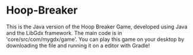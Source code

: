 # Hoop-Breaker
This is the Java version of the  Hoop Breaker Game, developed using Java and the LibGdx framework.
The main code is in 'core/src/com/mygdx/game'.
You can play this game on your desktop by downloading the file and running it on a editor with Gradle!
